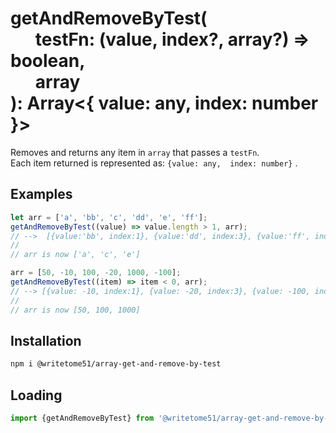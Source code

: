 # getAndRemoveByTest(<br>&nbsp;&nbsp;&nbsp;&nbsp;&nbsp;&nbsp;testFn: (value, index?, array?) => boolean,<br>&nbsp;&nbsp;&nbsp;&nbsp;&nbsp;&nbsp;array<br>): Array<{ value: any, index: number }>

Removes and returns any item in `array` that passes a `testFn`.  
Each item returned is represented as: `{value: any,  index: number}` .

## Examples
```js
let arr = ['a', 'bb', 'c', 'dd', 'e', 'ff'];
getAndRemoveByTest((value) => value.length > 1, arr);
// -->  [{value:'bb', index:1}, {value:'dd', index:3}, {value:'ff', index:5}]
// 
// arr is now ['a', 'c', 'e']

arr = [50, -10, 100, -20, 1000, -100];
getAndRemoveByTest((item) => item < 0, arr);
// --> [{value: -10, index:1}, {value: -20, index:3}, {value: -100, index:5}]
// 
// arr is now [50, 100, 1000]
```


## Installation
```bash
npm i @writetome51/array-get-and-remove-by-test
```

## Loading
```js
import {getAndRemoveByTest} from '@writetome51/array-get-and-remove-by-test';
```
